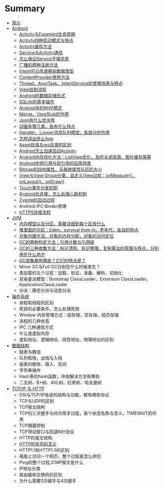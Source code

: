 # Summary

* [简介](README.md)
* [Android](chapter1.md)
  * [Activity与Fragment生命周期](chapter1/activityyu-fragment-de-sheng-ming-zhou-qi.md)
  * [Acitivty四种启动模式与特点](chapter1/12.md)
  * [Activity缓存方法](chapter1/activityhuan-cun-fang-fa.md)
  * [Service与Activity通信](chapter1/servicede-sheng-ming-zhou-qi-ff0c-liang-zhong-qi-dong-fang-fa-ff0c-you-shi-yao-qu-bie.md)
  * [怎么保证Service不被杀死](chapter1/zen-yao-bao-zheng-service-bu-bei-sha-si.md)
  * [广播的两种注册方法](chapter1/guang-bo-de-liang-zhong-zhu-ce-fang-fa-ff0c-you-shi-yao-qu-bie.md)
  * [Intent可以传递哪些数据类型](chapter1/intentde-shi-yong-fang-fa-ff0c-ke-yi-chuan-di-na-xie-shu-ju-lei-xing.md)
  * [ContentProvider使用方法](chapter1/contentprovidershi-yong-fang-fa.md)
  * [Thread、AsycTask、IntentService的使用场景与特点](chapter1/threadasyctaskintentservicede-shi-yong-chang-jing-yu-te-dian.md)
  * [View绘制流程](chapter1/viewhui-zhi-liu-cheng.md)
  * [Android的数据存储形式](chapter1/androidde-shu-ju-cun-chu-xing-shi.md)
  * [SQLite的基本操作](chapter1/sqlitede-ji-ben-cao-zuo.md)
  * [Android中的MVP模式](chapter1/androidzhong-de-mvc-mo-shi.md)
  * [Merge、ViewStub的作用](chapter1/mergeviewstubde-zuo-yong.md)
  * [Json有什么优劣势](chapter1/jsonyou-shi-yao-you-lie-shi.md)
  * [动画有哪几类，各有什么特点](chapter1/dong-hua-you-na-ji-lei-ff0c-ge-you-shi-yao-te-dian.md)
  * [Handler、Looper消息队列模型，各部分的作用](chapter1/handlerlooperxiao-xi-dui-lie-mo-xing-ff0c-ge-bu-fen-de-zuo-yong.md)
  * [怎样退出终止App](chapter1/zen-yang-tui-chu-zhong-zhi-app.md)
  * [Asset目录与res目录的区别](chapter1/assetmu-lu-yu-res-mu-lu-de-qu-bie.md)
  * [Android怎么加速启动Activity](chapter1/androidzen-yao-jia-su-qi-dong-activity.md)
  * [Android内存优化方法：ListView优化，及时关闭资源，图片缓存等等](chapter1/androidnei-cun-you-hua-fang-fa-ff1a-listview-you-hua-ff0c-ji-shi-guan-bi-zi-yuan-ff0c-tu-pian-huan-cun-deng-deng.md)
  * [Android中弱引用与软引用的应用场景](chapter1/androidzhong-ruo-yin-yong-yu-ruan-yin-yong-de-ying-yong-chang-jing.md)
  * [Bitmap的四中属性，与每种属性队形的大小](chapter1/bitmapde-si-zhong-shu-xing-ff0c-yu-mei-zhong-shu-xing-dui-xing-de-da-xiao.md)
  * [View与View Group分类，自定义View过程：onMeasure\(\)、onLayout\(\)、onDraw\(\)](chapter1/viewyu-view-group-fen-lei-ff0c-zi-ding-yi-view-guo-cheng-ff1a-onmeasure-onlayout-ondraw.md)
  * [Touch事件分发机制](chapter1/touchshi-jian-fen-fa-ji-zhi.md)
  * [Android长连接，怎么处理心跳机制](chapter1/androidchang-lian-jie-ff0c-zen-yao-chu-li-xin-tiao-ji-zhi.md)
  * [Zygote的启动过程](chapter1/zygotede-qi-dong-guo-cheng.md)
  * Android IPC:Binder原理
  * [HTTPS连接流程](chapter1/httpslian-jie-liu-cheng.md)
* [JVM](dw.md)
  * [内存模型以及分区，需要详细到每个区放什么](dw/nei-cun-mo-xing-yi-ji-fen-qu-ff0c-xu-yao-xiang-xi-dao-mei-ge-qu-fang-shi-yao.md)
  * [堆里面的分区：Eden，survival from to，老年代，各自的特点](dw/dui-li-miande-fen-qu-ff1a-eden-survival-from-to-ff0c-lao-nian-dai-ff0c-ge-zi-de-te-dian.md)
  * [对象创建方法，对象的内存分配，对象的访问定位](dw/dui-xiang-chuang-jian-fang-fa-ff0c-dui-xiang-de-nei-cun-fen-pei-ff0c-dui-xiang-de-fang-wen-ding-wei.md)
  * [GC的两种判定方法：引用计数与引用链](dw/gcde-liang-zhong-pan-ding-fang-fa-ff1a-yin-yong-ji-shu-yu-yin-yong-lian.md)
  * [GC的三种收集方法：标记清除、标记整理、复制算法的原理与特点，分别用在什么地方](dw/gcde-san-zhong-shou-ji-fang-fa-ff1a-biao-ji-qing-chu-3001-biao-ji-zheng-li-3001-fu-zhi-suan-fa-de-yuan-li-yu-te-dian-ff0c-fen-bie-yong-zai-shi-yao-di-fang.md)
  * [GC收集器有哪些？它们的特点是？](dw/gcshou-ji-qi-you-na-xie-ff1f-ta-men-de-te-dian-shi-ff1f.md)
  * Minor GC与Full GC分别在什么时候发生？
  * 类加载的五个过程：加载、验证、准备、解析、初始化
  * 双亲委派模型：Bootstrap ClassLoader、Extension ClassLoader、ApplicationClassLoader
  * 分派：静态分派与动态分派
* [操作系统](cao-zuo-xi-tong.md)
  * 进程和线程的区别
  * 死锁的必要条件，怎么处理死锁
  * Window 内存管理方式：段存储，页存储，段页存储
  * 进程的几种状态
  * IPC 几种通信方式
  * 什么是虚拟内存
  * 虚拟地址、逻辑地址、线性地址、物理地址的区别
* [数据结构](shu-ju-jie-gou.md)
  * 链表与数组
  * 队列和栈，出栈与入栈
  * 链表的删除、插入、反向
  * 字符串操作
  * Hash表的hash函数，冲突解决方法有哪些
  * 二叉树、B+树、AVL树、红黑树、哈夫曼树
* [TCP/IP 与 HTTP](tcpip-yu-http.md)
  * OSI与TCP/IP各层的结构与功能，都有哪些协议
  * TCP与UDP的区别
  * TCP报文结构
  * TCP的三次握手与四次挥手过程，各个状态名称与含义，TIMEWAIT的作用
  * TCP拥塞控制
  * TCP滑动窗口与回退N针协议
  * HTTP的报文结构
  * [HTTP的状态码含义](tcpip-yu-http/httpde-zhuang-tai-ma-han-yi.md)
  * HTTP1.1和HTTP1.0的区别
  * 电脑上访问一个网页，整个过程是怎么样的
  * Ping的整个过程,ICMP报文是什么
  * IP地址分类
  * 路由器和交换机的区别
  * 为什么需要3次握手与4次握手

